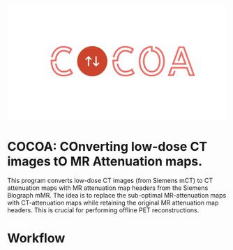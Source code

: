 ![COCOA-logo](Images/COCOA-logo.png)

# COCOA: COnverting low-dose CT images tO MR Attenuation maps.

This program converts low-dose CT images (from Siemens mCT) to CT attenuation maps with MR attenuation map headers from the Siemens Biograph mMR. The idea is to replace the sub-optimal MR-attenuation maps with CT-attenuation maps while retaining the original MR attenuation map headers. This is crucial for performing offline PET reconstructions.

# Workflow

